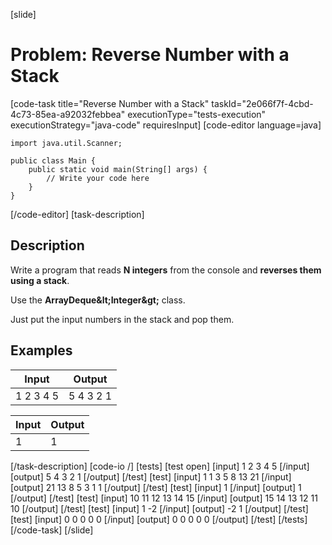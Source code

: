 [slide]
# Problem: Reverse Number with a Stack
[code-task title="Reverse Number with a Stack" taskId="2e066f7f-4cbd-4c73-85ea-a92032febbea" executionType="tests-execution" executionStrategy="java-code" requiresInput]
[code-editor language=java]
```
import java.util.Scanner;

public class Main {
    public static void main(String[] args) {
        // Write your code here
    }
}
```
[/code-editor]
[task-description]
## Description
Write a program that reads **N integers** from the console and **reverses them using a stack**.

Use the **ArrayDeque\&lt;Integer\&gt;** class.

Just put the input numbers in the stack and pop them.

## Examples
| **Input** | **Output** |
| --- | --- |
| 1 2 3 4 5 | 5 4 3 2 1 |


| **Input** | **Output** |
| --- | --- |
| 1 | 1 |

[/task-description]
[code-io /]
[tests]
[test open]
[input]
1 2 3 4 5
[/input]
[output]
5 4 3 2 1
[/output]
[/test]
[test]
[input]
1 1 3 5 8 13 21
[/input]
[output]
21 13 8 5 3 1 1
[/output]
[/test]
[test]
[input]
1
[/input]
[output]
1
[/output]
[/test]
[test]
[input]
10 11 12 13 14 15
[/input]
[output]
15 14 13 12 11 10
[/output]
[/test]
[test]
[input]
1 -2
[/input]
[output]
-2 1
[/output]
[/test]
[test]
[input]
0 0 0 0 0
[/input]
[output]
0 0 0 0 0
[/output]
[/test]
[/tests]
[/code-task]
[/slide]